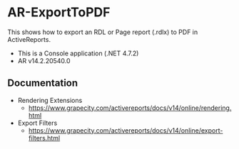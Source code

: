 # AR-ExportToPDF
This shows how to export an RDL or Page report (.rdlx) to PDF in ActiveReports. 
  - This is a Console application (.NET 4.7.2)
  - AR v14.2.20540.0 

## Documentation
  - Rendering Extensions
    - https://www.grapecity.com/activereports/docs/v14/online/rendering.html
  - Export Filters
    - https://www.grapecity.com/activereports/docs/v14/online/export-filters.html
